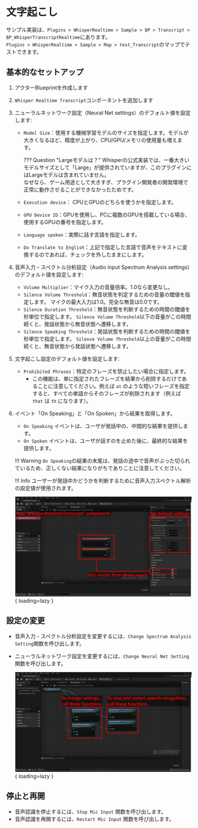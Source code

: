 # 文字起こし

サンプル実装は、`Plugins > WhisperRealtime > Sample > BP > Transcript > BP_WhisperTranscriptRealtime`にあります。  
`Plugins > WhisperRealtime > Sample > Map > test_Transcript`のマップでテストできます。

## 基本的なセットアップ

1. アクターBlueprintを作成します
2. `Whisper Realtime Transcript`コンポーネントを追加します
3. ニューラルネットワーク設定（Neural Net settings）のデフォルト値を設定します:
	- `Model Size`：使用する機械学習モデルのサイズを指定します。モデルが大きくなるほど、精度が上がり、CPU/GPU/メモリの使用量も増えます。

		??? Question "Largeモデルは？"
			Whisperの公式実装では、一番大きいモデルサイズとして「Large」が提供されていますが、このプラグインにはLargeモデルは含まれていません。  
			なぜなら、ゲーム用途として大きすぎ、プラグイン開発者の開発環境で正常に動作させることができなかったためです。

	- `Execution device`： CPUとGPUのどちらを使うかを指定します。
	- `GPU Device ID`：GPUを使用し、PCに複数のGPUを搭載している場合、使用するGPUの番号を指定します。
	- `Language spoken`：実際に話す言語を指定します。
	- `Do Translate to English`：上記で指定した言語で音声をテキストに変換するのであれば、チェックを外したままにします。

3. 音声入力・スペクトル分析設定（Audio Input Spectrum Analysis settings）のデフォルト値を設定します:
	- `Volume Multiplier`：マイク入力の音量倍率。1.0なら変更なし。
	- `Silence Volume Threshold`：無音状態を判定するための音量の閾値を指定します。
		マイクの最大入力は1.0。完全な無音は0.0です。
	- `Silence Duration Threshold`：無音状態を判断するための時間の閾値を秒単位で指定します。
		`Silence Volume Threshold`以下の音量がこの時間続くと、発話状態から無音状態へ遷移します。
	- `Silence Speaking Threshold`：発話状態を判断するための時間の閾値を秒単位で指定します。
		`Silence Volume Threshold`以上の音量がこの時間続くと、無音状態から発話状態へ遷移します。

4. 文字起こし設定のデフォルト値を設定します:
	- `Prohibited Phrases`：特定のフレーズを禁止したい場合に指定します。
	    - この機能は、単に指定されたフレーズを結果から削除するだけであることに注意してください。例えば `at` のような短いフレーズを指定すると、すべての単語からそのフレーズが削除されます（例えば `that` は `th` になります）。

5. イベント「On Speaking」と「On Spoken」から結果を取得します。

	- `On Speaking` イベントは、ユーザが発話中の、中間的な結果を提供します。
	- `On Spoken` イベントは、ユーザが話すのを止めた後に、最終的な結果を提供します。

	!!! Warning
		`On Speaking`の結果の末尾は、発話の途中で音声がぶった切られているため、正しくない結果になりがちでありことに注意してください。

	!!! Info
		ユーザーが発話中かどうかを判断するために音声入力スペクトル解析の設定値が使用されます。

    ![](images/BP-transcript-basic-setup.png){ loading=lazy }  

## 設定の変更

- 音声入力・スペクトル分析設定を変更するには、`Change Spectrum Analysis Setting`関数を呼び出します。
- ニューラルネットワーク設定を変更するには、`Change Neural Net Setting`関数を呼び出します。

	![](images/BP-transcript-change-setting.png){ loading=lazy }  

## 停止と再開

- 音声認識を停止するには、`Stop Mic Input` 関数を呼び出します。
- 音声認識を再開するには、`Restart Mic Input` 関数を呼び出します。
